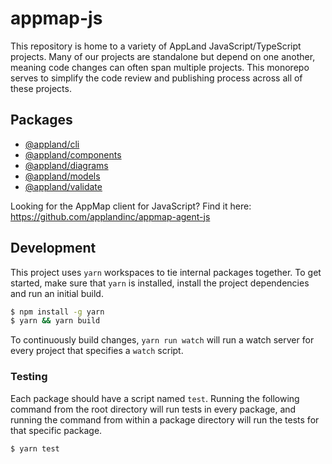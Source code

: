 # appmap-js

This repository is home to a variety of AppLand JavaScript/TypeScript projects.
Many of our projects are standalone but depend on one another, meaning code
changes can often span multiple projects. This monorepo serves to simplify the
code review and publishing process across all of these projects.

## Packages

- [@appland/cli](https://github.com/applandinc/appmap-js/tree/main/packages/cli)
- [@appland/components](https://github.com/applandinc/appmap-js/tree/main/packages/components)
- [@appland/diagrams](https://github.com/applandinc/appmap-js/tree/main/packages/diagrams)
- [@appland/models](https://github.com/applandinc/appmap-js/tree/main/packages/models)
- [@appland/validate](https://github.com/applandinc/appmap-js/tree/main/packages/validate)

Looking for the AppMap client for JavaScript? Find it here:
https://github.com/applandinc/appmap-agent-js

## Development

This project uses `yarn` workspaces to tie internal packages together. To get
started, make sure that `yarn` is installed, install the project dependencies
and run an initial build.

```sh
$ npm install -g yarn
$ yarn && yarn build
```

To continuously build changes, `yarn run watch` will run a watch server for
every project that specifies a `watch` script.

### Testing
Each package should have a script named `test`. Running the following command from the root directory will run tests in every package, and running the command from within a package directory will run the tests for that specific package.

```sh
$ yarn test
```
